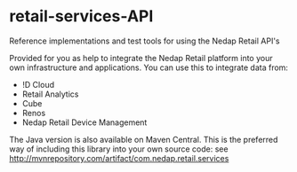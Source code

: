 # retail-services-API
Reference implementations and test tools for using the Nedap Retail API's

Provided for you as help to integrate the Nedap Retail platform into your own infrastructure and applications. You can use this to integrate data from:
- !D Cloud
- Retail Analytics
- Cube
- Renos
- Nedap Retail Device Management

The Java version is also available on Maven Central. This is the preferred way of including this library into your own source code: see http://mvnrepository.com/artifact/com.nedap.retail.services
